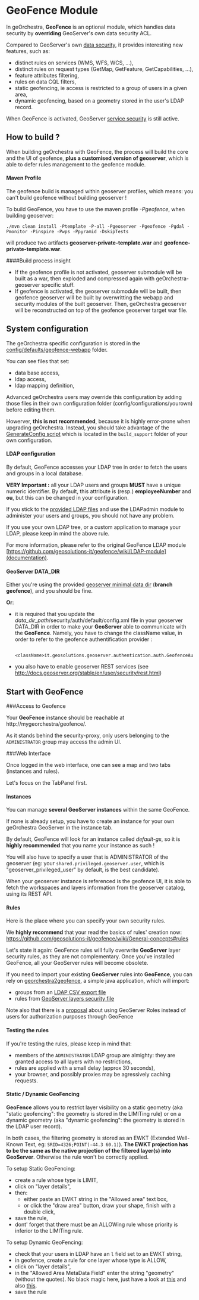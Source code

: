 GeoFence Module
==================

In geOrchestra, **GeoFence** is an optional module, which handles data security by **overriding** GeoServer's own data security ACL.

Compared to GeoServer's own [data security](http://docs.geoserver.org/stable/en/user/security/layer.html), it provides interesting new features, such as:
- distinct rules on services (WMS, WFS, WCS, ...),
- distinct rules on request types (GetMap, GetFeature, GetCapabilities, ...),
- feature attributes filtering,
- rules on data CQL filters,
- static geofencing, ie access is restricted to a group of users in a given area,  
- dynamic geofencing, based on a geometry stored in the user's LDAP record.


When GeoFence is activated, GeoServer [service security](http://docs.geoserver.org/stable/en/user/security/service.html) is still active.


How to build ?
---------------

When building geOrchestra with GeoFence, the process will build the core and the UI of geofence, **plus a customised version of geoserver**, which is able to defer rules management to the geofence module.

#### Maven Profile

The geofence build is managed within geoserver profiles, which means: you can't build geofence without building geoserver !

To build GeoFence, you have to use the maven profile *-Pgeofence*, when building geoserver:

    ./mvn clean install -Ptemplate -P-all -Pgeoserver -Pgeofence -Pgdal -Pmonitor -Pinspire -Pwps -Ppyramid -DskipTests

will produce two artifacts **geoserver-private-template.war** and **geofence-private-template.war**.

####Build process insight
- If the geofence profile is not activated, geoserver submodule will be built as a war, then exploded and compressed again with geOrchestra-geoserver specific stuff.
- If geofence is activated, the geoserver submodule will be built, then geofence geoserver will be built by overwritting the webapp and security modules of the built geoserver. Then, geOrchestra geoserver will be reconstructed on top of the geofence geoserver target war file.


System configuration
--------------------

The geOrchestra specific configuration is stored in the [config/defaults/geofence-webapp](https://github.com/georchestra/georchestra/tree/master/config/defaults/geofence-webapp) folder.

You can see files that set:
* data base access,
* ldap access,
* ldap mapping definition,

Advanced geOrchestra users may override this configuration by adding those files in their own configuration folder (config/configurations/yourown) before editing them.

Howerver, **this is not recommended**, because it is highly error-prone when upgrading geOrchestra. Instead, you should take advantage of the [GenerateConfig script](https://github.com/georchestra/template/blob/328f39e1a7ffee2c8a74dd91f3c21565856e74a3/build_support/GenerateConfig.groovy#L125) which is located in the ```build_support``` folder of your own configuration.



#### LDAP configuration

By default, GeoFence accesses your LDAP tree in order to fetch the users and groups in a local database.

**VERY Important :** all your LDAP users and groups **MUST** have a unique numeric identifier. By default, this attribute is (resp.)  **employeeNumber** and **ou**, but this can be changed in your configuration.

If you stick to the [provided LDAP files](https://github.com/georchestra/LDAP/blob/master/georchestra.ldif) and use the LDAPadmin module to administer your users and groups, you should not have any problem. 

If you use your own LDAP tree, or a custom application to manage your LDAP, please keep in mind the above rule.

For more information, please refer to the original GeoFence LDAP module [https://github.com/geosolutions-it/geofence/wiki/LDAP-module](documentation).

#### GeoServer DATA_DIR

Either you're using the provided [geoserver minimal data dir](https://github.com/georchestra/geoserver_minimal_datadir) (**branch geofence**), and you should be fine.

**Or**:

* it is required that you update the *data_dir_path*/security/auth/default/config.xml file in your geoserver DATA_DIR in order to make your **GeoServer** able to communicate with the **GeoFence**.
Namely, you have to change the className value, in order to refer to the geofence authentification provider :
  
          <className>it.geosolutions.geoserver.authentication.auth.GeofenceAuthenticationProvider</className>

* you also have to enable geoserver REST services (see http://docs.geoserver.org/stable/en/user/security/rest.html)


Start with GeoFence
--------------------

###Access to Geofence

Your **GeoFence** instance should be reachable at http://mygeorchestra/geofence/.

As it stands behind the security-proxy, only users belonging to the ```ADMINISTRATOR``` group may access the admin UI.

###Web Interface

Once logged in the web interface, one can see a map and two tabs (instances and rules). 

Let's focus on the TabPanel first.

#### Instances

You can manage **several GeoServer instances** within the same GeoFence. 

If none is already setup, you have to create an instance for your own geOrchestra GeoServer in the instance tab. 

By default, GeoFence will look for an instance called *default-gs*, so it is **highly recommended** that you name your instance as such !

You will also have to specify a user that is ADMINISTRATOR of the geoserver (eg: your ```shared.privileged.geoserver.user```, which is "geoserver_privileged_user" by default, is the best candidate). 

When your geoserver instance is referenced is the geofence UI, it is able to fetch the workspaces and layers information from the geoserver catalog, using its REST API.


#### Rules

Here is the place where you can specify your own security rules.

We **highly recommend** that your read the basics of rules' creation now: https://github.com/geosolutions-it/geofence/wiki/General-concepts#rules

Let's state it again: GeoFence rules will fully overwrite **GeoServer** layer security rules, as they are not complementary. Once you've installed GeoFence, all your GeoServer rules will become obsolete.


If you need to import your existing **GeoServer** rules into **GeoFence**, you can rely on [georchestra2geofence](https://github.com/georchestra/geofence/tree/georchestra/src/samples/georchestra2geofence), a simple java application, which will import:
* groups from an [LDAP CSV export file](https://github.com/georchestra/geofence/blob/georchestra/src/samples/georchestra2geofence/src/test/resources/groups.csv)
* rules from [GeoServer layers security file](https://github.com/georchestra/geofence/blob/georchestra/src/samples/georchestra2geofence/src/test/resources/layers.properties)

Note also that there is a [proposal](https://github.com/geosolutions-it/geofence/wiki/Proposal-%233:-GeoServer-Roles-to-GeoFence-groups-mapping) about using GeoServer Roles instead of users for authorization purposes through GeoFence


#### Testing the rules

If you're testing the rules, please keep in mind that:
 * members of the ```ADMINISTRATOR``` LDAP group are almighty: they are granted access to all layers with no restrictions,
 * rules are applied with a small delay (approx 30 seconds),
 * your browser, and possibly proxies may be agressively caching requests.


#### Static / Dynamic GeoFencing

**GeoFence** allows you to restrict layer visibility on a static geometry (aka "static geofencing": the geometry is stored in the LIMITing rule) or on a dynamic geometry (aka "dynamic geofencing": the geometry is stored in the LDAP user record).


In both cases, the filtering geometry is stored as an EWKT (Extended Well-Known Text, eg: ```SRID=4326;POINT(-44.3 60.1)```). **The EWKT projection has to be the same as the native projection of the filtered layer(s) into GeoServer**. Otherwise the rule won't be correctly applied.


To setup Static GeoFencing: 
 * create a rule whose type is LIMIT, 
 * click on "layer details", 
 * then:
   * either paste an EWKT string in the "Allowed area" text box,
   * or click the "draw area" button, draw your shape, finish with a double click,
 * save the rule,
 * dont' forget that there must be an ALLOWing rule whose priority is inferior to the LIMITing rule.


To setup Dynamic GeoFencing:
 * check that your users in LDAP have an ```l``` field set to an EWKT string,
 * in geofence, create a rule for one layer whose type is ALLOW,
 * click on "layer details", 
 * in the "Allowed Area MetaData Field" enter the string "geometry" (without the quotes). No black magic here, just have a look at [this](https://github.com/georchestra/georchestra/blob/master/config/defaults/geofence-webapp/WEB-INF/classes/geofence-ldap.properties#L13) and also [this](https://github.com/georchestra/geofence/blob/6f9cb02852f0b875e0bcc8ce5d6e3cdf96d04256/src/gui/web/src/main/resources/applicationContext-ldap.xml#L70).
 * save the rule


